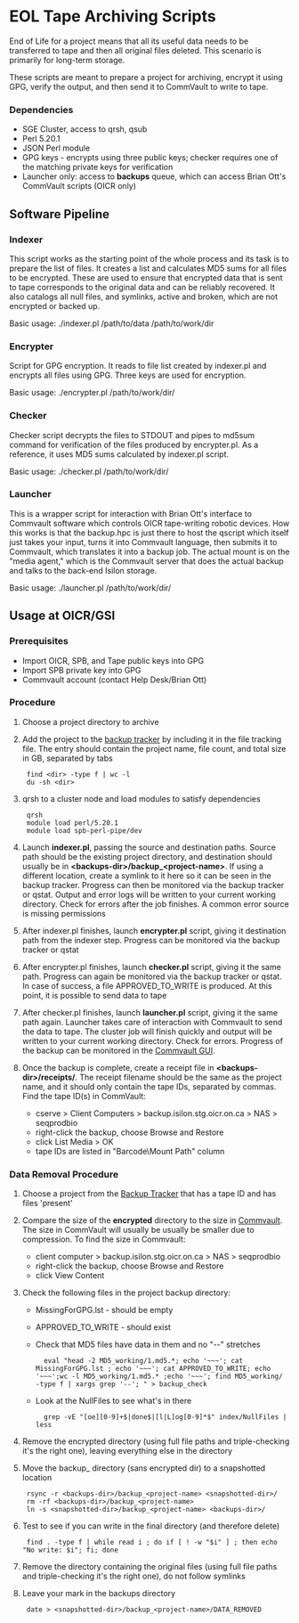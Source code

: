 # EOL Tape Archiving Scripts

End of Life for a project means that all its useful data needs to be transferred to tape and then all original files deleted. This scenario is primarily for long-term storage.

These scripts are meant to prepare a project for archiving, encrypt it using GPG, verify the output, and then send it to CommVault to write to tape.

### Dependencies

* SGE Cluster, access to qrsh, qsub
* Perl 5.20.1
* JSON Perl module
* GPG keys - encrypts using three public keys; checker requires one of the matching private keys for verification
* Launcher only: access to **backups** queue, which can access Brian Ott's CommVault scripts (OICR only)

## Software Pipeline

### Indexer

This script works as the starting point of the whole process and its task is to prepare the list of files. It creates a list and calculates MD5 sums for all files to be encrypted. These are used to ensure that encrypted data that is sent to tape corresponds to the original data and can be reliably recovered. It also catalogs all null files, and symlinks, active and broken, which are not encrypted or backed up.

Basic usage: ./indexer.pl /path/to/data /path/to/work/dir

### Encrypter

Script for GPG encryption. It reads to file list created by indexer.pl and encrypts all files using GPG. Three keys are used for encryption.

Basic usage: ./encrypter.pl /path/to/work/dir/

### Checker

Checker script decrypts the files to STDOUT and pipes to md5sum command for verification of the files produced by encrypter.pl. As a reference, it uses MD5 sums calculated by indexer.pl script.

Basic usage: ./checker.pl /path/to/work/dir/

### Launcher

This is a wrapper script for interaction with Brian Ott's interface to Commvault software which controls OICR tape-writing robotic devices. How this works is that the backup.hpc is just there to host the qscript which itself just takes your input, turns it into Commvault language, then submits it to Commvault, which translates it into a backup job. The actual mount is on the "media agent," which is the Commvault server that does the actual backup and talks to the back-end Isilon storage.

Basic usage: ./launcher.pl /path/to/work/dir/

## Usage at OICR/GSI

### Prerequisites

* Import OICR, SPB, and Tape public keys into GPG
* Import SPB private key into GPG
* Commvault account (contact Help Desk/Brian Ott)

### Procedure

1. Choose a project directory to archive
2. Add the project to the [backup tracker](http://www-pde.hpc.oicr.on.ca/html/backup.tracker/eol/) by including it in the file tracking file. The entry should contain the project name, file count, and total size in GB, separated by tabs

        find <dir> -type f | wc -l
        du -sh <dir>

3. qrsh to a cluster node and load modules to satisfy dependencies

        qrsh
        module load perl/5.20.1
        module load spb-perl-pipe/dev

4. Launch **indexer.pl**, passing the source and destination paths. Source path should be the existing project directory, and destination should usually be in **\<backups-dir\>/backup_\<project-name\>**. If using a different location, create a symlink to it here so it can be seen in the backup tracker. Progress can then be monitored via the backup tracker or qstat. Output and error logs will be written to your current working directory. Check for errors after the job finishes. A common error source is missing permissions

5. After indexer.pl finishes, launch **encrypter.pl** script, giving it destination path from the indexer step. Progress can be monitored via the backup tracker or qstat

6. After encrypter.pl finishes, launch **checker.pl** script, giving it the same path. Progress can again be monitored via the backup tracker or qstat. In case of success, a file APPROVED\_TO\_WRITE is produced. At this point, it is possible to send data to tape

7. After checker.pl finishes, launch **launcher.pl** script, giving it the same path again. Launcher takes care of interaction with Commvault to send the data to tape. The cluster job will finish quickly and output will be written to your current working directory. Check for errors. Progress of the backup can be monitored in the [Commvault GUI](http://cserve.ad.oicr.on.ca/console/).

8. Once the backup is complete, create a receipt file in **\<backups-dir\>/receipts/**. The receipt filename should be the same as the project name, and it should only contain the tape IDs, separated by commas. Find the tape ID\(s\) in CommVault:
    * cserve > Client Computers > backup.isilon.stg.oicr.on.ca > NAS > seqprodbio
    * right-click the backup, choose Browse and Restore
    * click List Media > OK
    * tape IDs are listed in "Barcode\\Mount Path" column

### Data Removal Procedure

1. Choose a project from the [Backup Tracker](http://www-pde.hpc.oicr.on.ca/html/backup.tracker/eol/) that has a tape ID and has files 'present'

2. Compare the size of the **encrypted** directory to the size in [Commvault](http://cserve.ad.oicr.on.ca/console/). The size in CommVault will usually be usually be smaller due to compression. To find the size in Commvault:
    * client computer > backup.isilon.stg.oicr.on.ca > NAS > seqprodbio
    * right-click the backup, choose Browse and Restore
    * click View Content

3. Check the following files in the project backup directory:
    * MissingForGPG.lst - should be empty
    * APPROVED\_TO\_WRITE - should exist
    * Check that MD5 files have data in them and no "--" stretches
    
            eval "head -2 MD5_working/1.md5.*; echo '~~~'; cat MissingForGPG.lst ; echo '~~~'; cat APPROVED_TO_WRITE; echo '~~~';wc -l MD5_working/1.md5.* ;echo '~~~'; find MD5_working/ -type f | xargs grep '--'; " > backup_check
        
    * Look at the NullFiles to see what's in there
    
            grep -vE "[oe][0-9]+$|done$|[l|L]og[0-9]*$" index/NullFiles | less
        
4. Remove the encrypted directory (using full file paths and triple-checking it's the right one), leaving everything else in the directory

5. Move the backup_<PROJECT> directory (sans encrypted dir) to a snapshotted location

        rsync -r <backups-dir>/backup_<project-name> <snapshotted-dir>/
        rm -rf <backups-dir>/backup_<project-name>
        ln -s <snapshotted-dir>/backup_<project-name> <backups-dir>/
        
6. Test to see if you can write in the final directory (and therefore delete)

        find . -type f | while read i ; do if [ ! -w "$i" ] ; then echo "No write: $i"; fi; done
        
7. Remove the directory containing the original files (using full file paths and triple-checking it's the right one), do not follow symlinks

8. Leave your mark in the backups directory

        date > <snapshotted-dir>/backup_<project-name>/DATA_REMOVED

